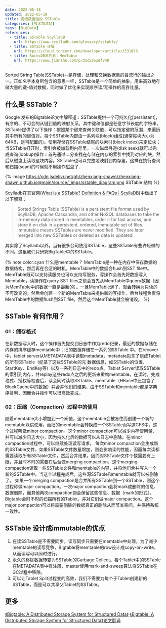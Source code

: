 ```yaml
---
date: 2022-05-18
updated: 2022-05-18
title: 高级数据结构 SSTable
categories: [技术加油站]
tags: [BigData]
references:
  - title: SSTable ScyllaDB
    url: https://www.scylladb.com/glossary/sstable/
  - title: SSTable 详解
    url: https://cloud.tencent.com/developer/article/1531876
  - title: RocksDB系列五：MemTable
    url: https://www.jianshu.com/p/d1c5a62ef849
---
```


Sorted String Table(SSTable)--是存储，处理和交换数据集的最流行的输出之一。正如名字本身所包含的意思一样，SSTable是一个简单的抽象，用来高效地存储大量的键-值对数据，同时做了优化来实现顺序读/写操作的高吞吐量。

<!-- more -->

## 什么是 SSTable？

Google 发布的Bigtable论文中解释道：SSTable提供一个可持久化[persistent]，有序的、不可变的从键到值的映射关系，其中键和值都是任意字节长度的字符串。SSTable提供了以下操作：按照某个键来查询关联值，可以指定键的范围，来遍历其中所有的键值对。每个SSTable内部由一系列块(block)组成(通常每块大小为64KB，是可配置的)。使用存储在SSTable结尾的块索引(block index)来定位块；当SSTable打开时，索引会被加载到内存里。一次磁盘寻道(disk seek)就可以完成查询(lookup)操作：首先通过二分查找在存储在内存的索引中找到对应的块，然后从磁盘上读取这块内容。SSTable也可以完整地映射到内存里，这样在执行查询和扫描(scan)的时候就不用操作磁盘了.

{% image https://cdn.jsdelivr.net/gh/zhenxiang-shawn/zhenxiang-shawn.github.io@main/source/_imgs/sstable_diagram.png SSTable 结构 %}

Scylladb在其官网([What is a SSTable? Definition & FAQs | ScyllaDB](https://www.scylladb.com/glossary/sstable/))中做出了以下解释：

> Sorted Strings Table (SSTable) is a persistent file format used by ScyllaDB, Apache Cassandra, and other NoSQL databases to take the in-memory data stored in memtables, order it for fast access, and store it on disk in a persistent, ordered, immutable set of files. Immutable means SSTables are never modified. They are later merged into new SSTables or deleted as data is updated.

其实除了Scylladb以外，当有很多公司使用SSTable，这些SSTable有些许轻微的不同。这里我们只研究BigTable中的SSTable。

{% note color:cyan 什么是memtable？ MemTable是一种在内存中保存数据的数据结构，然后再在合适的时机，MemTable中的数据会flush到SST file中。MemTable既可以支持读服务也可以支持写服务，写操作会首先将数据写入Memtable，读操作在query SST files之前会首先从MemTable中query数据（因为MemTable中的数据一直是最新的）。一旦MemTable满了，就会转换为只读的不可改变的，然后会创建一个新的MemTable来提供新的写操作。后台线程负责将MemTable中的数据flush到SST file，然后这个MemTable就会被销毁。
%}

## SSTable 有何作用？

### 01：储存格式

在新数据写入时，这个操作首先提交到日志中作为redo纪录，最近的数据存储在内存的排序缓存memtable中；旧的数据存储在一系列的SSTable 中。在recover中，tablet server从METADATA表中读取metadata，metadata包含了组成Tablet的所有SSTable（纪录了这些SSTable的元 数据信息，如SSTable的位置、StartKey、EndKey等）以及一系列日志中的redo点。Tablet Server读取SSTable的索引到内存，并replay这些redo点之后的更新来重构memtable。在读时，完成格式、授权等检查后，读会同时读取SSTable、memtable（HBase中还包含了BlockCache中的数据）并合并他们的结果，由于SSTable和memtable都是字典序排列，因而合并操作可以很高效完成。

### 02：压缩（Compaction）过程中的使用

随着memtable大小增加到一个阀值，这个memtable会被冻住而创建一个新的memtable以供使用，而旧的memtable会转换成一个SSTable而写道GFS中，这个过程叫做minor compaction。这个minor compaction可以减少内存使用量，并可以减少日志大小，因为持久化后的数据可以从日志中删除。在minor compaction过程中，可以继续处理读写请求。
每次minor compaction会生成新的SSTable文件，如果SSTable文件数量增加，则会影响读的性能，因而每次读都需要读取所有SSTable文件，然后合并结果，因而对SSTable文件个数需要有上限，并且时不时的需要在后台做merging compaction，这个merging compaction读取一些SSTable文件和memtable的内容，并将他们合并写入一个新的SSTable中。当这个过程完成后，这些源SSTable和memtable就可以被删除了。
如果一个merging compaction是合并所有SSTable到一个SSTable，则这个过程称做major compaction。一次major compaction会将mark成删除的信息、数据删除，而其他两次compaction则会保留这些信息、数据（mark的形式）。Bigtable会时不时的扫描所有的Tablet，并对它们做major compaction。这个major compaction可以将需要删除的数据真正的删除从而节省空间，并保持系统一致性。

## SSTable 设计成immutable的优点

1. 在读SSTable是不需要同步。读写同步只需要在memtable中处理，为了减少memtable的读写竞争，Bigtable将memtable的row设计成copy-on-write，从而读写可以同时进行。
2. 永久的移除数据转变为SSTable的Garbage Collect。每个Tablet中的SSTable在METADATA表中有注册，master使用mark-and-sweep算法将SSTable在GC过程中移除。
3. 可以让Tablet Split过程变的高效，我们不需要为每个子Tablet创建新的SSTable，而是可以共享父Tablet的SSTable。

## 更多

[《Bigtable: A Distributed Storage System for Structured Data》](https://dl.acm.org/doi/abs/10.1145/1365815.1365816)
[《Bigtable: A Distributed Storage System for Structured Data》论文翻译](https://mrcroxx.github.io/posts/paper-reading/bigtable-osdi06/#5-%E5%AE%9E%E7%8E%B0)
